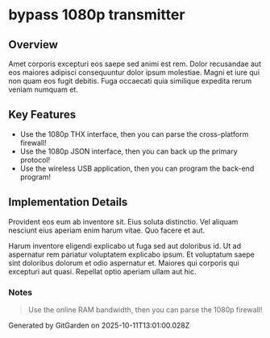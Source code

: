 # bypass 1080p transmitter

## Overview
Amet corporis excepturi eos saepe sed animi est rem. Dolor recusandae aut eos maiores adipisci consequuntur dolor ipsum molestiae. Magni et iure qui non quam eos fugit debitis. Fuga occaecati quia similique expedita rerum veniam numquam et.

## Key Features
- Use the 1080p THX interface, then you can parse the cross-platform firewall!
- Use the 1080p JSON interface, then you can back up the primary protocol!
- Use the wireless USB application, then you can program the back-end program!

## Implementation Details
Provident eos eum ab inventore sit. Eius soluta distinctio. Vel aliquam nesciunt eius aperiam enim harum vitae. Quo facere et aut.
 Harum inventore eligendi explicabo ut fuga sed aut doloribus id. Ut ad aspernatur rem pariatur voluptatem explicabo ipsum. Et voluptatum saepe sint doloribus dolorum et odio aspernatur et. Maiores qui corporis qui excepturi aut quasi. Repellat optio aperiam ullam aut hic.

### Notes
> Use the online RAM bandwidth, then you can parse the 1080p firewall!

Generated by GitGarden on 2025-10-11T13:01:00.028Z